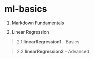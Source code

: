 # ml-basics

1. Markdown Fundamentals

2. Linear Regression
>2.1 **linearRegression1** - Basics

>2.2 **linearRegression2** - Advanced
